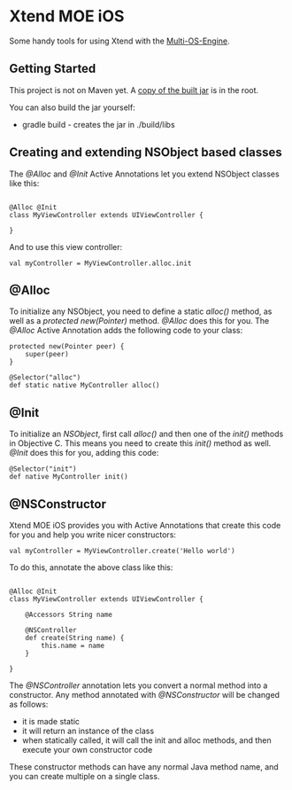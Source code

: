 # Xtend MOE iOS

Some handy tools for using Xtend with the [Multi-OS-Engine](https://multi-os-engine.org).

## Getting Started

This project is not on Maven yet. A [copy of the built jar](https://github.com/blueneogeo/xtend-moe-ios/blob/master/xtend-moe-ios-1.0.jar) is in the root.

You can also build the jar yourself:

* gradle build - creates the jar in ./build/libs

## Creating and extending NSObject based classes

The *@Alloc* and *@Init* Active Annotations let you extend NSObject classes like this:

```xtend

@Alloc @Init
class MyViewController extends UIViewController {

}

```

And to use this view controller: 

```xtend
val myController = MyViewController.alloc.init
```

## @Alloc

To initialize any NSObject, you need to define a static *alloc()* method, as well as a *protected new(Pointer)* method. *@Alloc* does this for you. The *@Alloc* Active Annotation adds the following code to your class:

```xtend
protected new(Pointer peer) {
	super(peer)
}

@Selector("alloc")
def static native MyController alloc()
```

## @Init

To initialize an *NSObject*, first call *alloc()* and then one of the *init()* methods in Objective C. This means you need to create this *init()* method as well. *@Init* does this for you, adding this code:

```xtend
@Selector("init")
def native MyController init()
```

## @NSConstructor

Xtend MOE iOS provides you with Active Annotations that create this code for you and help you write nicer constructors:

```xtend
val myController = MyViewController.create('Hello world')
```

To do this, annotate the above class like this:

```xtend

@Alloc @Init
class MyViewController extends UIViewController {

	@Accessors String name

	@NSController
	def create(String name) {
		this.name = name
	}

}

```

The *@NSController* annotation lets you convert a normal method into a constructor. Any method annotated with *@NSConstructor* will be changed as follows:

- it is made static
- it will return an instance of the class
- when statically called, it will call the init and alloc methods, and then execute your own constructor code

These constructor methods can have any normal Java method name, and you can create multiple on a single class.
